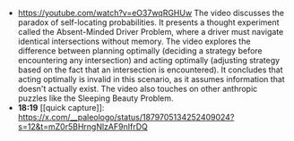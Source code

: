 - https://youtube.com/watch?v=eO37wqRGHUw
  The video discusses the paradox of self-locating probabilities. It presents a thought experiment called the Absent-Minded Driver Problem, where a driver must navigate identical intersections without memory. The video explores the difference between planning optimally (deciding a strategy before encountering any intersection) and acting optimally (adjusting strategy based on the fact that an intersection is encountered). It concludes that acting optimally is invalid in this scenario, as it assumes information that doesn't actually exist. The video also touches on other anthropic puzzles like the Sleeping Beauty Problem.
- **18:19** [[quick capture]]:  https://x.com/__paleologo/status/1879705134252409024?s=12&t=mZ0r5BHrngNlzAF9nIfrDQ